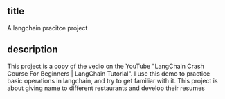 ## title
A langchain pracitce project

## description
This project is a copy of the vedio on the YouTube "LangChain Crash Course For Beginners | LangChain Tutorial".
I use this demo to practice basic operations in langchain, and try to get familiar with it.
This project is about giving name to different restaurants and develop their resumes